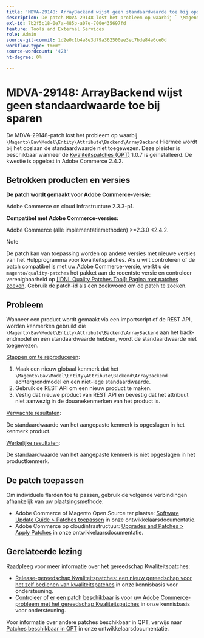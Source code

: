 ```yaml
---
title: 'MDVA-29148: ArrayBackend wijst geen standaardwaarde toe bij opslaan'
description: De patch MDVA-29148 lost het probleem op waarbij ` \Magento\Eav\Model\Entity\Attribute\Backend\ArrayBackend ` niet de standaardwaarde op sparen toewijst. Deze patch is beschikbaar wanneer [Quality Patches Tool (QPT)] (/help/announcements/adobe-commerce-announcements/magento-quality-patches-released-new-tool-to-self-serve-quality-patches.md) 1.0.7 is geïnstalleerd. De kwestie is opgelost in Adobe Commerce 2.4.2.
exl-id: 7b2f5c18-0e7a-485b-a07e-700e435697fd
feature: Tools and External Services
role: Admin
source-git-commit: 1d2e0c1b4a8e3d79a362500ee3ec7bde84a6ce0d
workflow-type: tm+mt
source-wordcount: '423'
ht-degree: 0%

---
```


# MDVA-29148: ArrayBackend wijst geen standaardwaarde toe bij sparen

De MDVA-29148-patch lost het probleem op waarbij `\Magento\Eav\Model\Entity\Attribute\Backend\ArrayBackend` Hiermee wordt bij het opslaan de standaardwaarde niet toegewezen. Deze pleister is beschikbaar wanneer de [Kwaliteitspatches (QPT)](/help/announcements/adobe-commerce-announcements/magento-quality-patches-released-new-tool-to-self-serve-quality-patches.md) 1.0.7 is geïnstalleerd. De kwestie is opgelost in Adobe Commerce 2.4.2.

## Betrokken producten en versies

**De patch wordt gemaakt voor Adobe Commerce-versie:**

Adobe Commerce on cloud Infrastructure 2.3.3-p1.

**Compatibel met Adobe Commerce-versies:**

Adobe Commerce (alle implementatiemethoden) >=2.3.0 &lt;2.4.2.

>[!NOTE]
>
>De patch kan van toepassing worden op andere versies met nieuwe versies van het Hulpprogramma voor kwaliteitspatches. Als u wilt controleren of de patch compatibel is met uw Adobe Commerce-versie, werkt u de `magento/quality-patches` het pakket aan de recentste versie en controleer verenigbaarheid op [[!DNL Quality Patches Tool]: Pagina met patches zoeken](https://devdocs.magento.com/quality-patches/tool.html#patch-grid). Gebruik de patch-id als een zoekwoord om de patch te zoeken.

## Probleem

Wanneer een product wordt gemaakt via een importscript of de REST API, worden kenmerken gebruikt die `\Magento\Eav\Model\Entity\Attribute\Backend\ArrayBackend` aan het back-endmodel en een standaardwaarde hebben, wordt de standaardwaarde niet toegewezen.

<u>Stappen om te reproduceren</u>:

1. Maak een nieuw globaal kenmerk dat het `\Magento\Eav\Model\Entity\Attribute\Backend\ArrayBackend` achtergrondmodel en een niet-lege standaardwaarde.
1. Gebruik de REST API om een nieuw product te maken.
1. Vestig dat nieuwe product van REST API en bevestig dat het attribuut niet aanwezig in de douanekenmerken van het product is.

<u>Verwachte resultaten</u>:

De standaardwaarde van het aangepaste kenmerk is opgeslagen in het kenmerk product.

<u>Werkelijke resultaten</u>:

De standaardwaarde van het aangepaste kenmerk is niet opgeslagen in het productkenmerk.

## De patch toepassen

Om individuele flarden toe te passen, gebruik de volgende verbindingen afhankelijk van uw plaatsingsmethode:

* Adobe Commerce of Magento Open Source ter plaatse: [Software Update Guide > Patches toepassen](https://devdocs.magento.com/guides/v2.4/comp-mgr/patching/mqp.html) in onze ontwikkelaarsdocumentatie.
* Adobe Commerce op cloudinfrastructuur: [Upgrades and Patches > Apply Patches](https://devdocs.magento.com/cloud/project/project-patch.html) in onze ontwikkelaarsdocumentatie.

## Gerelateerde lezing

Raadpleeg voor meer informatie over het gereedschap Kwaliteitspatches:

* [Release-gereedschap Kwaliteitspatches: een nieuw gereedschap voor het zelf bedienen van kwaliteitspatches](/help/announcements/adobe-commerce-announcements/magento-quality-patches-released-new-tool-to-self-serve-quality-patches.md) in onze kennisbasis voor ondersteuning.
* [Controleer of er een patch beschikbaar is voor uw Adobe Commerce-probleem met het gereedschap Kwaliteitspatches](/help/support-tools/patches-available-in-qpt-tool/check-patch-for-magento-issue-with-magento-quality-patches.md) in onze kennisbasis voor ondersteuning.

Voor informatie over andere patches beschikbaar in QPT, verwijs naar [Patches beschikbaar in QPT](https://devdocs.magento.com/quality-patches/tool.html#patch-grid) in onze ontwikkelaarsdocumentatie.
